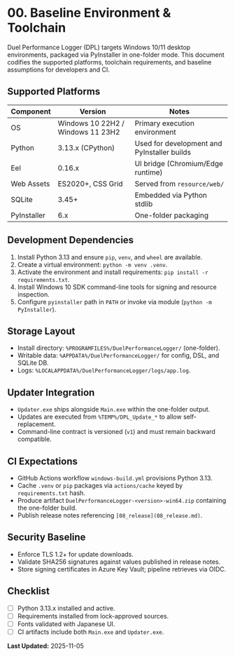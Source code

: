 # 00. Baseline Environment & Toolchain

Duel Performance Logger (DPL) targets Windows 10/11 desktop environments, packaged via PyInstaller in one-folder mode. This document codifies the supported platforms, toolchain requirements, and baseline assumptions for developers and CI.

## Supported Platforms

| Component | Version | Notes |
|-----------|---------|-------|
| OS | Windows 10 22H2 / Windows 11 23H2 | Primary execution environment |
| Python | 3.13.x (CPython) | Used for development and PyInstaller builds |
| Eel | 0.16.x | UI bridge (Chromium/Edge runtime) |
| Web Assets | ES2020+, CSS Grid | Served from `resource/web/` |
| SQLite | 3.45+ | Embedded via Python stdlib |
| PyInstaller | 6.x | One-folder packaging |

## Development Dependencies

1. Install Python 3.13 and ensure `pip`, `venv`, and `wheel` are available.
2. Create a virtual environment: `python -m venv .venv`.
3. Activate the environment and install requirements: `pip install -r requirements.txt`.
4. Install Windows 10 SDK command-line tools for signing and resource inspection.
5. Configure `pyinstaller` path in `PATH` or invoke via module (`python -m PyInstaller`).


## Storage Layout

- Install directory: `%PROGRAMFILES%/DuelPerformanceLogger/` (one-folder).
- Writable data: `%APPDATA%/DuelPerformanceLogger/` for config, DSL, and SQLite DB.
- Logs: `%LOCALAPPDATA%/DuelPerformanceLogger/logs/app.log`.

## Updater Integration

- `Updater.exe` ships alongside `Main.exe` within the one-folder output.
- Updates are executed from `%TEMP%/DPL_Update_*` to allow self-replacement.
- Command-line contract is versioned (`v1`) and must remain backward compatible.

## CI Expectations

- GitHub Actions workflow `windows-build.yml` provisions Python 3.13.
- Cache `.venv` or `pip` packages via `actions/cache` keyed by `requirements.txt` hash.
- Produce artifact `DuelPerformanceLogger-<version>-win64.zip` containing the one-folder build.
- Publish release notes referencing `[08_release](08_release.md)`.

## Security Baseline

- Enforce TLS 1.2+ for update downloads.
- Validate SHA256 signatures against values published in release notes.
- Store signing certificates in Azure Key Vault; pipeline retrieves via OIDC.

## Checklist

- [ ] Python 3.13.x installed and active.
- [ ] Requirements installed from lock-approved sources.
- [ ] Fonts validated with Japanese UI.
- [ ] CI artifacts include both `Main.exe` and `Updater.exe`.

**Last Updated:** 2025-11-05
